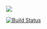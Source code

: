 ![](https://github.com/fauxparse/cuke-crawler/blob/master/cuke.png)

[![Build Status](https://travis-ci.org/cuke-crawlerers/cuke-crawler.svg?branch=master)](https://travis-ci.org/cuke-crawlerers/cuke-crawler)
